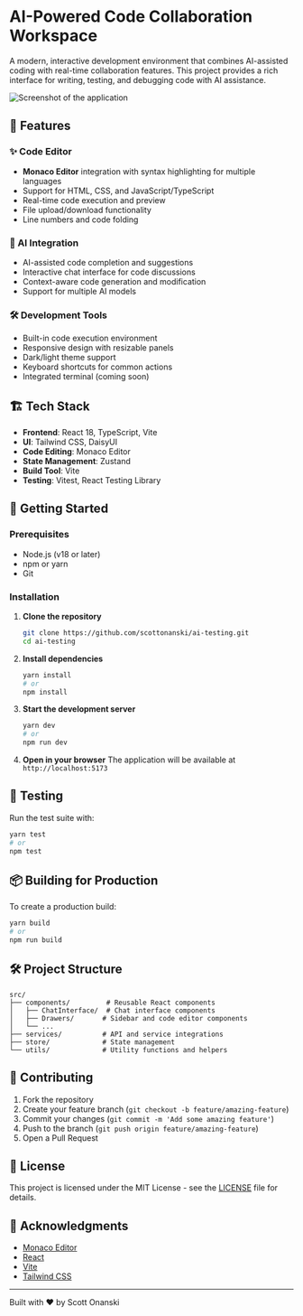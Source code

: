 # AI-Powered Code Collaboration Workspace

A modern, interactive development environment that combines AI-assisted coding with real-time collaboration features. This project provides a rich interface for writing, testing, and debugging code with AI assistance.

![Screenshot of the application](https://via.placeholder.com/800x500/1e293b/ffffff?text=AI+Code+Workspace)

## 🚀 Features

### ✨ Code Editor
- **Monaco Editor** integration with syntax highlighting for multiple languages
- Support for HTML, CSS, and JavaScript/TypeScript
- Real-time code execution and preview
- File upload/download functionality
- Line numbers and code folding

### 🤖 AI Integration
- AI-assisted code completion and suggestions
- Interactive chat interface for code discussions
- Context-aware code generation and modification
- Support for multiple AI models

### 🛠️ Development Tools
- Built-in code execution environment
- Responsive design with resizable panels
- Dark/light theme support
- Keyboard shortcuts for common actions
- Integrated terminal (coming soon)

## 🏗️ Tech Stack

- **Frontend**: React 18, TypeScript, Vite
- **UI**: Tailwind CSS, DaisyUI
- **Code Editing**: Monaco Editor
- **State Management**: Zustand
- **Build Tool**: Vite
- **Testing**: Vitest, React Testing Library

## 🚀 Getting Started

### Prerequisites

- Node.js (v18 or later)
- npm or yarn
- Git

### Installation

1. **Clone the repository**
   ```bash
   git clone https://github.com/scottonanski/ai-testing.git
   cd ai-testing
   ```

2. **Install dependencies**
   ```bash
   yarn install
   # or
   npm install
   ```

3. **Start the development server**
   ```bash
   yarn dev
   # or
   npm run dev
   ```

4. **Open in your browser**
   The application will be available at `http://localhost:5173`

## 🧪 Testing

Run the test suite with:

```bash
yarn test
# or
npm test
```

## 📦 Building for Production

To create a production build:

```bash
yarn build
# or
npm run build
```

## 🛠️ Project Structure

```
src/
├── components/         # Reusable React components
│   ├── ChatInterface/  # Chat interface components
│   ├── Drawers/       # Sidebar and code editor components
│   └── ...
├── services/          # API and service integrations
├── store/             # State management
└── utils/             # Utility functions and helpers
```

## 🤝 Contributing

1. Fork the repository
2. Create your feature branch (`git checkout -b feature/amazing-feature`)
3. Commit your changes (`git commit -m 'Add some amazing feature'`)
4. Push to the branch (`git push origin feature/amazing-feature`)
5. Open a Pull Request

## 📄 License

This project is licensed under the MIT License - see the [LICENSE](LICENSE) file for details.

## 🙏 Acknowledgments

- [Monaco Editor](https://microsoft.github.io/monaco-editor/)
- [React](https://reactjs.org/)
- [Vite](https://vitejs.dev/)
- [Tailwind CSS](https://tailwindcss.com/)

---

Built with ❤️ by Scott Onanski
